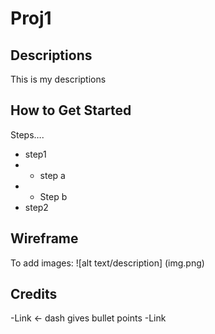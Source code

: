 # Proj1
## Descriptions
This is my descriptions

## How to Get Started
Steps….
- step1
- - step a
- - Step b
- step2

## Wireframe
To add images: ![alt text/description] (img.png)

## Credits
-Link <- dash gives bullet points 
-Link
